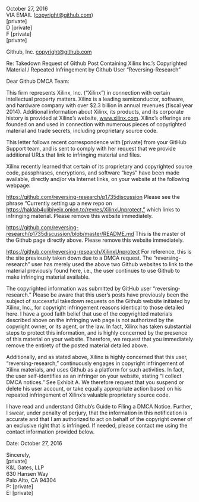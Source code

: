 October 27, 2016  
VIA EMAIL (copyright@github.com)  
[private]  
D [private]  
F [private]  
[private]  

Github, Inc.
copyright@github.com

Re: Takedown Request of Github Post Containing Xilinx Inc.’s Copyrighted Material /
Repeated Infringement by Github User “Reversing-Research”

Dear Github DMCA Team:

This firm represents Xilinx, Inc. (“Xilinx”) in connection with certain intellectual property matters. Xilinx
is a leading semiconductor, software, and hardware company with over $2.3 billion in annual revenues
(fiscal year 2014). Additional information about Xilinx, its products, and its corporate history is provided
at Xilinx’s website, www.xilinx.com. Xilinx’s offerings are founded on and used in connection with
numerous pieces of copyrighted material and trade secrets, including proprietary source code.

This letter follows recent correspondence with [private] from your GitHub Support team, and is sent to
comply with her request that we provide additional URLs that link to infringing material and files.

Xilinx recently learned that certain of its proprietary and copyrighted source code, passphrases,
encryptions, and software “keys” have been made available, directly and/or via Internet links, on your
website at the following webpage:

https://github.com/reversing-research/p1735discussion Please see the phrase “Currently setting up a
new repo on https://haklab4ulibiyeix.onion.to/revres/XilinxUnprotect,” which links to infringing material.
Please remove this website immediately.

https://github.com/reversing-research/p1735discussion/blob/master/README.md This is the master of
the Github page directly above. Please remove this website immediately.

https://github.com/reversing-research/XilinxUnprotect For reference, this is the site previously taken
down due to a DMCA request. The “reversing-research” user has merely used the above two Github
websites to link to the material previously found here, i.e., the user continues to use Github to make
infringing material available.

The copyrighted information was submitted by GitHub user “reversing-research.” Please be aware that this
user’s posts have previously been the subject of successful takedown requests on the Github website
initiated by Xilinx, Inc., for copyright infringement reasons identical to those detailed here. I have a good
faith belief that use of the copyrighted materials described above on the infringing web page is not
authorized by the copyright owner, or its agent, or the law. In fact, Xilinx has taken substantial steps to
protect this information, and is highly concerned by the presence of this material on your website. 
Therefore, we request that you immediately remove the entirety of the posted material detailed above.

Additionally, and as stated above, Xilinx is highly concerned that this user, “reversing-research,”
continuously engages in copyright infringement of Xilinx materials, and uses Github as a platform for such
activities. In fact, the user self-identifies as an infringer on your website, stating “I collect DMCA notices.”
See Exhibit A. We therefore request that you suspend or delete his user account, or take equally
appropriate action based on his repeated infringement of Xilinx’s valuable proprietary source code.

I have read and understand Github’s Guide to Filing a DMCA Notice. Further, I swear, under penalty of
perjury, that the information in this notification is accurate and that I am authorized to act on behalf of
the copyright owner of an exclusive right that is infringed. If needed, please contact me using the
contact information provided below.

Date: October 27, 2016 

Sincerely,  
[private]  
K&L Gates, LLP  
630 Hansen Way  
Palo Alto, CA 94304  
P: [private]  
E: [private]  
